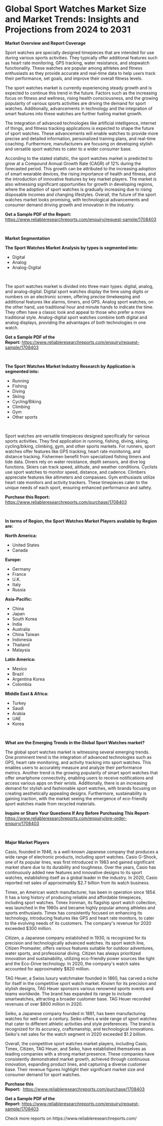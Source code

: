 <p><h1>Global Sport Watches Market Size and Market Trends: Insights and Projections from 2024 to 2031</h1></p><p><strong>Market Overview and Report Coverage</strong></p>
<p><p>Sport watches are specially designed timepieces that are intended for use during various sports activities. They typically offer additional features such as heart rate monitoring, GPS tracking, water resistance, and stopwatch functionality. These watches are popular among athletes and fitness enthusiasts as they provide accurate and real-time data to help users track their performance, set goals, and improve their overall fitness levels.</p><p>The sport watches market is currently experiencing steady growth and is expected to continue this trend in the future. Factors such as the increasing focus on fitness and wellness, rising health consciousness, and the growing popularity of various sports activities are driving the demand for sport watches. Additionally, advancements in technology and the integration of smart features into these watches are further fueling market growth.</p><p>The integration of advanced technologies like artificial intelligence, internet of things, and fitness tracking applications is expected to shape the future of sport watches. These advancements will enable watches to provide more precise and detailed information, personalized training plans, and real-time coaching. Furthermore, manufacturers are focusing on developing stylish and versatile sport watches to cater to a wider consumer base.</p><p>According to the stated statistic, the sport watches market is predicted to grow at a Compound Annual Growth Rate (CAGR) of 12% during the forecasted period. This growth can be attributed to the increasing adoption of smart wearable devices, the rising importance of health and fitness, and the introduction of innovative features by key market players. The market is also witnessing significant opportunities for growth in developing regions, where the adoption of sport watches is gradually increasing due to rising disposable incomes and changing lifestyles. Overall, the future of the sport watches market looks promising, with technological advancements and consumer demand driving growth and innovation in the industry.</p></p>
<p><strong>Get a Sample PDF of the Report:</strong> <a href="https://www.reliableresearchreports.com/enquiry/request-sample/1708403">https://www.reliableresearchreports.com/enquiry/request-sample/1708403</a></p>
<p>&nbsp;</p>
<p><strong>Market Segmentation</strong></p>
<p><strong>The Sport Watches Market Analysis by types is segmented into:</strong></p>
<p><ul><li>Digital</li><li>Analog</li><li>Analog-Digital</li></ul></p>
<p>&nbsp;</p>
<p><p>The sport watches market is divided into three main types: digital, analog, and analog-digital. Digital sport watches display the time using digits or numbers on an electronic screen, offering precise timekeeping and additional features like alarms, timers, and GPS. Analog sport watches, on the other hand, use traditional hour and minute hands to indicate the time. They often have a classic look and appeal to those who prefer a more traditional style. Analog-digital sport watches combine both digital and analog displays, providing the advantages of both technologies in one watch.</p></p>
<p><strong>Get a Sample PDF of the Report:</strong>&nbsp;<a href="https://www.reliableresearchreports.com/enquiry/request-sample/1708403">https://www.reliableresearchreports.com/enquiry/request-sample/1708403</a></p>
<p>&nbsp;</p>
<p><strong>The Sport Watches Market Industry Research by Application is segmented into:</strong></p>
<p><ul><li>Running</li><li>Fishing</li><li>Diving</li><li>Skiing</li><li>Cycling/Biking</li><li>Climbing</li><li>Gym</li><li>Other sports</li></ul></p>
<p>&nbsp;</p>
<p><p>Sport watches are versatile timepieces designed specifically for various sports activities. They find application in running, fishing, diving, skiing, cycling/biking, climbing, gym, and other sports markets. For runners, sport watches offer features like GPS tracking, heart rate monitoring, and distance tracking. Fishermen benefit from specialized fishing timers and tide data. Divers rely on water resistance, depth sensors, and dive log functions. Skiers can track speed, altitude, and weather conditions. Cyclists use sport watches to monitor speed, distance, and cadence. Climbers appreciate features like altimeters and compasses. Gym enthusiasts utilize heart rate monitors and activity trackers. These timepieces cater to the unique needs of each sport, ensuring enhanced performance and safety.</p></p>
<p><strong>Purchase this Report:</strong>&nbsp; <a href="https://www.reliableresearchreports.com/purchase/1708403">https://www.reliableresearchreports.com/purchase/1708403</a></p>
<p>&nbsp;</p>
<p><strong>In terms of Region, the Sport Watches Market Players available by Region are:</strong></p>
<p>
    <p> <strong> North America: </strong>
        <ul>
            <li>United States</li>
            <li>Canada</li>
        </ul>
        </p> 
    <p> <strong> Europe: </strong>
        <ul>
            <li>Germany</li>
            <li>France</li>
            <li>U.K.</li>
            <li>Italy</li>
            <li>Russia</li>
        </ul>
        </p> 
    <p> <strong> Asia-Pacific: </strong>
        <ul>
            <li>China</li>
            <li>Japan</li>
            <li>South Korea</li>
            <li>India</li>
            <li>Australia</li>
            <li>China Taiwan</li>
            <li>Indonesia</li>
            <li>Thailand</li>
            <li>Malaysia</li>
        </ul>
        </p> 
    <p> <strong> Latin America: </strong>
        <ul>
            <li>Mexico</li>
            <li>Brazil</li>
            <li>Argentina Korea</li>
            <li>Colombia</li>
        </ul>
        </p> 
    <p> <strong> Middle East & Africa: </strong>
        <ul>
            <li>Turkey</li>
            <li>Saudi</li>
            <li>Arabia</li>
            <li>UAE</li>
            <li>Korea</li>
        </ul>
    </p>
    </p>
<p>&nbsp;</p>
<p><strong>What are the Emerging Trends in the Global Sport Watches market?</strong></p>
<p><p>The global sport watches market is witnessing several emerging trends. One prominent trend is the integration of advanced technologies such as GPS, heart rate monitoring, and activity tracking into sport watches. This enables users to accurately measure and analyze their performance metrics. Another trend is the growing popularity of smart sport watches that offer smartphone connectivity, enabling users to receive notifications and access various apps on their wrists. Additionally, there is an increasing demand for stylish and fashionable sport watches, with brands focusing on creating aesthetically appealing designs. Furthermore, sustainability is gaining traction, with the market seeing the emergence of eco-friendly sport watches made from recycled materials.</p></p>
<p><strong>Inquire or Share Your Questions If Any Before Purchasing This Report</strong>- <a href="https://www.reliableresearchreports.com/enquiry/pre-order-enquiry/1708403">https://www.reliableresearchreports.com/enquiry/pre-order-enquiry/1708403</a></p>
<p>&nbsp;</p>
<p><strong>Major Market Players</strong></p>
<p><p>Casio, founded in 1946, is a well-known Japanese company that produces a wide range of electronic products, including sport watches. Casio G-Shock, one of its popular lines, was first introduced in 1983 and gained significant market share due to its durability and toughness. Over the years, Casio has continuously added new features and innovative designs to its sport watches, establishing itself as a global leader in the industry. In 2020, Casio reported net sales of approximately $2.7 billion from its watch business.</p><p>Timex, an American watch manufacturer, has been in operation since 1854. It has a long history of producing reliable and affordable timepieces, including sport watches. Timex Ironman, its flagship sport watch collection, was launched in the 1980s and became highly popular among athletes and sports enthusiasts. Timex has consistently focused on enhancing its technology, introducing features like GPS and heart rate monitors, to cater to the evolving needs of its customers. The company's revenue for 2020 exceeded $300 million.</p><p>Citizen, a Japanese company established in 1930, is recognized for its precision and technologically advanced watches. Its sport watch line, Citizen Promaster, offers various features suitable for outdoor adventures, water sports, and professional diving. Citizen has always prioritized innovation and sustainability, utilizing eco-friendly power sources like light and the Eco-Drive technology. In 2020, the company's watch sales accounted for approximately $820 million.</p><p>TAG Heuer, a Swiss luxury watchmaker founded in 1860, has carved a niche for itself in the competitive sport watch market. Known for its precision and stylish designs, TAG Heuer sponsors various renowned sports events and teams worldwide. The brand has expanded its range to include smartwatches, attracting a broader customer base. TAG Heuer recorded revenues of over $800 million in 2020.</p><p>Seiko, a Japanese company founded in 1881, has been manufacturing watches for well over a century. Seiko offers a wide range of sport watches that cater to different athletic activities and style preferences. The brand is recognized for its accuracy, craftsmanship, and technological innovations. Seiko's net sales for the watch segment in 2020 exceeded $1.2 billion.</p><p>Overall, the competitive sport watches market players, including Casio, Timex, Citizen, TAG Heuer, and Seiko, have established themselves as leading companies with a strong market presence. These companies have consistently demonstrated market growth, achieved through continuous innovation, expanding product lines, and capturing a diverse customer base. Their revenue figures highlight their significant market size and consumer demand for sport watches.</p></p>
<p><strong>Purchase this Report:</strong>&nbsp;&nbsp;<a href="https://www.reliableresearchreports.com/purchase/1708403">https://www.reliableresearchreports.com/purchase/1708403</a></p>
<p></p>
<p><strong>Get a Sample PDF of the Report:</strong>&nbsp;<a href="https://www.reliableresearchreports.com/enquiry/request-sample/1708403">https://www.reliableresearchreports.com/enquiry/request-sample/1708403</a></p>
<p>Check more reports on https://www.reliableresearchreports.com/</p>